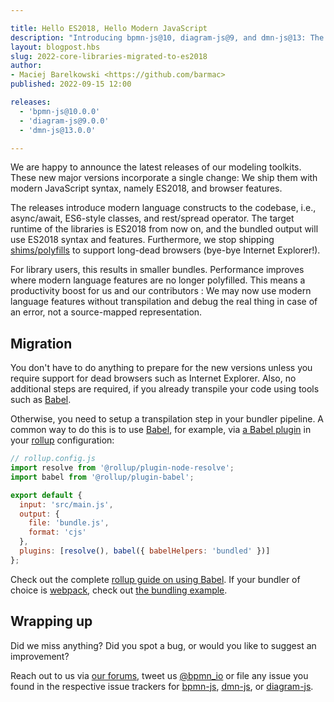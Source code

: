 ```yaml
---

title: Hello ES2018, Hello Modern JavaScript
description: "Introducing bpmn-js@10, diagram-js@9, and dmn-js@13: The releases include migration of the core libraries to the modern syntax of ES2018."
layout: blogpost.hbs
slug: 2022-core-libraries-migrated-to-es2018
author:
- Maciej Barelkowski <https://github.com/barmac>
published: 2022-09-15 12:00

releases:
  - 'bpmn-js@10.0.0'
  - 'diagram-js@9.0.0'
  - 'dmn-js@13.0.0'

---
```


<p class="introduction">
  We are happy to announce the latest releases of our modeling toolkits. These new major versions incorporate a single change: We ship them with modern JavaScript syntax, namely ES2018, and browser features.
</p>

<!-- continue -->

The releases introduce modern language constructs to the codebase, i.e., async/await, ES6-style classes, and rest/spread operator. The target runtime of the libraries is ES2018 from now on, and the bundled output will use ES2018 syntax and features. Furthermore, we stop shipping [shims/polyfills](https://developer.mozilla.org/en-US/docs/Glossary/Shim) to support long-dead browsers (bye-bye Internet Explorer!).

For library users, this results in smaller bundles. Performance improves where modern language features are no longer polyfilled. This means a productivity boost for us and our contributors : We may now use modern language features without transpilation and debug the real thing in case of an error, not a source-mapped representation.

## Migration

You don't have to do anything to prepare for the new versions unless you require support for dead browsers such as Internet Explorer. Also, no additional steps are required, if you already transpile your code using tools such as [Babel](https://babeljs.io/).

Otherwise, you need to setup a transpilation step in your bundler pipeline. A common way to do this is to use [Babel](https://babeljs.io/), for example, via [a Babel plugin](https://www.npmjs.com/package/@rollup/plugin-babel) in your [rollup](https://rollupjs.org/) configuration:

```javascript
// rollup.config.js
import resolve from '@rollup/plugin-node-resolve';
import babel from '@rollup/plugin-babel';

export default {
  input: 'src/main.js',
  output: {
    file: 'bundle.js',
    format: 'cjs'
  },
  plugins: [resolve(), babel({ babelHelpers: 'bundled' })]
};
```

Check out the complete [rollup guide on using Babel](https://rollupjs.org/guide/en/#babel). If your bundler of choice is [webpack](https://webpack.js.org/), check out [the bundling example](https://github.com/bpmn-io/bpmn-js-examples/pull/184).

## Wrapping up

Did we miss anything? Did you spot a bug, or would you like to suggest an improvement?

Reach out to us via [our forums](https://forum.bpmn.io/), tweet us [@bpmn_io](https://twitter.com/bpmn_io) or file any issue you found in the respective issue trackers for [bpmn-js](https://github.com/bpmn-io/bpmn-js/issues), [dmn-js](https://github.com/bpmn-io/dmn-js/issues), or [diagram-js](https://github.com/bpmn-io/diagram-js/issues).
